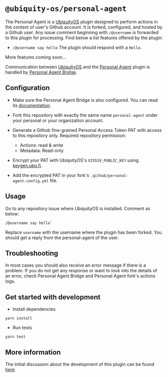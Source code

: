 # `@ubiquity-os/personal-agent`

The Personal Agent is a [UbiquityOS](https://github.com/apps/ubiquity-os) plugin designed to perform actions in the context of user's Github account. It is forked, configured, and hosted by a Github user. Any issue comment beginning with `/@username` is forwarded to this plugin for processing. Find below a list features offered by the plugin:

- `/@username say hello`
  The plugin should respond with a `Hello`.

More features coming soon...

Communication between [UbiquityOS](https://github.com/apps/ubiquity-os) and the [Personal Agent](https://github.com/EresDevOrg/personal-agent) plugin is handled by [Personal Agent Bridge](https://github.com/EresDevOrg/personal-agent-bridge).

## Configuration

- Make sure the Personal Agent Bridge is also configured. You can read its [documentation](https://github.com/EresDevOrg/personal-agent-bridge/blob/plugin-pa-bridge/README.md).

- Fork this repository with exactly the same name `personal-agent` under your personal or your organization account.

- Generate a Github fine-grained Personal Access Token PAT with access to this repository only. Required repository permission:

  - Actions: read & write
  - Metadata: Read-only

- Encrypt your PAT with UbiquityOS's `X25519_PUBLIC_KEY` using [keygen.ubq.fi](https://keygen.ubq.fi/).

- Add the encrypted PAT in your fork's `.github/personal-agent.config.yml` file.

## Usage

Go to any repository issue where UbiquityOS is installed. Comment as below:

```
/@username say hello`
```

Replace `username` with the username where the plugin has been forked. You should get a reply from the personal-agent of the user.

## Troubleshooting

In most cases you should also receive an error message if there is a problem. If you do not get any response or want to look into the details of an error, check Personal Agent Bridge and Personal Agent fork's actions logs.

## Get started with development

- Install dependencies

```
yarn install
```

- Run tests

```
yarn test
```

## More information

The initial discussion about the development of this plugin can be found [here](https://github.com/ubiquity-os/plugins-wishlist/issues/3).
